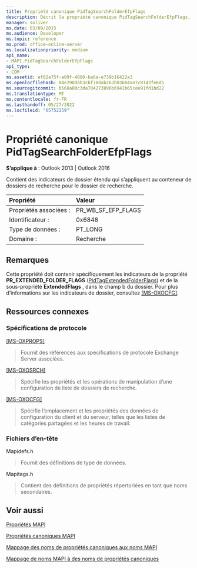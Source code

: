 ```yaml
---
title: Propriété canonique PidTagSearchFolderEfpFlags
description: Décrit la propriété canonique PidTagSearchFolderEfpFlags, qui contient des indicateurs de dossier étendus qui s’appliquent au conteneur de dossiers de recherche.
manager: soliver
ms.date: 03/09/2015
ms.audience: Developer
ms.topic: reference
ms.prod: office-online-server
ms.localizationpriority: medium
api_name:
- MAPI.PidTagSearchFolderEfpFlags
api_type:
- COM
ms.assetid: ef82a75f-a09f-4880-ba6a-e739b16422a3
ms.openlocfilehash: 84e298dab3cbf70dab262b03604ae7c8143fe6d5
ms.sourcegitcommit: b568a00c3da704273896b6941b65cee91fd1bd22
ms.translationtype: MT
ms.contentlocale: fr-FR
ms.lasthandoff: 05/27/2022
ms.locfileid: "65752259"
---
```

# <a name="pidtagsearchfolderefpflags-canonical-property"></a>Propriété canonique PidTagSearchFolderEfpFlags

  
  
**S’applique à** : Outlook 2013 | Outlook 2016 
  
Contient des indicateurs de dossier étendu qui s’appliquent au conteneur de dossiers de recherche pour le dossier de recherche.
  
|Propriété |Valeur |
|:-----|:-----|
|Propriétés associées :  <br/> |PR_WB_SF_EFP_FLAGS  <br/> |
|Identificateur :  <br/> |0x6848  <br/> |
|Type de données :  <br/> |PT_LONG  <br/> |
|Domaine :  <br/> |Recherche  <br/> |
   
## <a name="remarks"></a>Remarques

Cette propriété doit contenir spécifiquement les indicateurs de la propriété **PR_EXTENDED_FOLDER_FLAGS** ([PidTagExtendedFolderFlags](pidtagextendedfolderflags-canonical-property.md)) et de la sous-propriété **ExtendedFlags** , dans le champ b du dossier. Pour plus d’informations sur les indicateurs de dossier, consultez [[MS-OXOCFG]](https://msdn.microsoft.com/library/7d466dd5-c156-4da9-9a01-75c78e7e1a67%28Office.15%29.aspx).
  
## <a name="related-resources"></a>Ressources connexes

### <a name="protocol-specifications"></a>Spécifications de protocole

[[MS-OXPROPS]](https://msdn.microsoft.com/library/f6ab1613-aefe-447d-a49c-18217230b148%28Office.15%29.aspx)
  
> Fournit des références aux spécifications de protocole Exchange Server associées.
    
[[MS-OXOSRCH]](https://msdn.microsoft.com/library/c72e49b8-78c7-4483-ad65-e46e9133673b%28Office.15%29.aspx)
  
> Spécifie les propriétés et les opérations de manipulation d’une configuration de liste de dossiers de recherche.
    
[[MS-OXOCFG]](https://msdn.microsoft.com/library/7d466dd5-c156-4da9-9a01-75c78e7e1a67%28Office.15%29.aspx)
  
> Spécifie l’emplacement et les propriétés des données de configuration du client et du serveur, telles que les listes de catégories partagées et les heures de travail.
    
### <a name="header-files"></a>Fichiers d’en-tête

Mapidefs.h
  
> Fournit des définitions de type de données.
    
Mapitags.h
  
> Contient des définitions de propriétés répertoriées en tant que noms secondaires.
    
## <a name="see-also"></a>Voir aussi



[Propriétés MAPI](mapi-properties.md)
  
[Propriétés canoniques MAPI](mapi-canonical-properties.md)
  
[Mappage des noms de propriétés canoniques aux noms MAPI](mapping-canonical-property-names-to-mapi-names.md)
  
[Mappage de noms MAPI à des noms de propriétés canoniques](mapping-mapi-names-to-canonical-property-names.md)

